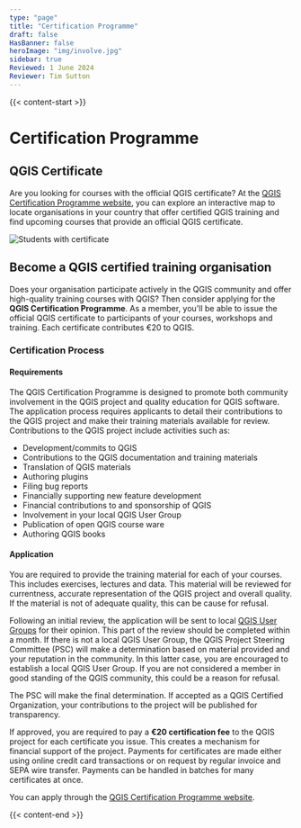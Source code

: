 ```yaml
---
type: "page"
title: "Certification Programme"
draft: false
HasBanner: false
heroImage: "img/involve.jpg"
sidebar: true
Reviewed: 1 June 2024
Reviewer: Tim Sutton
---
```


{{< content-start >}}

# Certification Programme

## QGIS Certificate


Are you looking for courses with the official QGIS certificate? At the [QGIS Certification Programme website](https://certification.qgis.org/), you can explore an interactive map to locate organisations in your country that offer certified QGIS training and find upcoming courses that provide an official QGIS certificate.

![Students with certificate](../students_with_certificate.webp "Students with certificate")

## Become a QGIS certified training organisation
Does your organisation participate actively in the QGIS community and offer high-quality training courses with QGIS? Then consider applying for the **QGIS Certification Programme**. As a member, you'll be able to issue the official QGIS certificate to participants of your courses, workshops and training. Each certificate contributes €20 to QGIS.

### Certification Process
#### Requirements

The QGIS Certification Programme is designed to promote both community involvement in the QGIS project and quality education for QGIS software. The application process requires applicants to detail their contributions to the QGIS project and make their training materials available for review. Contributions to the QGIS project include activities such as:

*   Development/commits to QGIS
*   Contributions to the QGIS documentation and training materials
*   Translation of QGIS materials
*   Authoring plugins
*   Filing bug reports
*   Financially supporting new feature development
*   Financial contributions to and sponsorship of QGIS
*   Involvement in your local QGIS User Group
*   Publication of open QGIS course ware
*   Authoring QGIS books
    

#### Application

You are required to provide the training material for each of your courses. This includes exercises, lectures and data. This material will be reviewed for currentness, accurate representation of the QGIS project and overall quality. If the material is not of adequate quality, this can be cause for refusal.

Following an initial review, the application will be sent to local [QGIS User Groups](https://qgis.org/community/groups/) for their opinion. This part of the review should be completed within a month. If there is not a local QGIS User Group, the QGIS Project Steering Committee (PSC) will make a determination based on material provided and your reputation in the community. In this latter case, you are encouraged to establish a local QGIS User Group. If you are not considered a member in good standing of the QGIS community, this could be a reason for refusal.

The PSC will make the final determination. If accepted as a QGIS Certified Organization, your contributions to the project will be published for transparency.

If approved, you are required to pay a **€20 certification fee** to the QGIS project for each certificate you issue. This creates a mechanism for financial support of the project. Payments for certificates are made either using online credit card transactions or on request by regular invoice and SEPA wire transfer. Payments can be handled in batches for many certificates at once.

You can apply through the [QGIS Certification Programme website](https://certification.qgis.org/).

{{< content-end >}}
